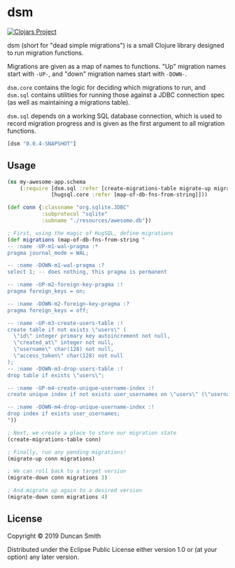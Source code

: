 # dsm
[![Clojars Project](https://img.shields.io/clojars/v/dsm.svg)](https://clojars.org/dsm)

dsm (short for "dead simple migrations") is a small Clojure library designed to run migration functions.

Migrations are given as a map of names to functions. "Up" migration names start with `-UP-`, and "down" migration names start with `-DOWN-`.

`dsm.core` contains the logic for deciding which migrations to run, and `dsm.sql` contains utilities for running those against a JDBC connection spec (as well as maintaining a migrations table).

`dsm.sql` depends on a working SQL database connection, which is used to record migration progress and is given as the first argument to all migration functions.

```clj
[dsm "0.0.4-SNAPSHOT"]
```

## Usage

```clj
(ns my-awesome-app.schema
    (:require [dsm.sql :refer [create-migrations-table migrate-up migrate-down]]
              [hugsql.core :refer [map-of-db-fns-from-string]]))

(def conn {:classname "org.sqlite.JDBC"
           :subprotocol "sqlite"
           :subname "./resources/awesome.db"})

; First, using the magic of HugSQL, define migrations
(def migrations (map-of-db-fns-from-string "
-- :name -UP-m1-wal-pragma :*
pragma journal_mode = WAL;

-- :name -DOWN-m1-wal-pragma :?
select 1; -- does nothing, this pragma is permanent

-- :name -UP-m2-foreign-key-pragma :!
pragma foreign_keys = on;

-- :name -DOWN-m2-foreign-key-pragma :?
pragma foreign_keys = off;

-- :name -UP-m3-create-users-table :!
create table if not exists \"users\" (
  \"id\" integer primary key autoincrement not null,
  \"created_at\" integer not null,
  \"username\" char(128) not null,
  \"access_token\" char(128) not null
);
-- :name -DOWN-m3-drop-users-table :!
drop table if exists \"users\";

-- :name -UP-m4-create-unique-username-index :!
create unique index if not exists user_usernames on \"users\" (\"username\");

-- :name -DOWN-m4-drop-unique-username-index :!
drop index if exists user_usernames;
"))

; Next, we create a place to store our migration state
(create-migrations-table conn)

; Finally, run any pending migrations!
(migrate-up conn migrations) 

; We can roll back to a target version
(migrate-down conn migrations 3)

; And migrate up again to a desired version
(migrate-down conn migrations 4)
```

## License

Copyright © 2019 Duncan Smith

Distributed under the Eclipse Public License either version 1.0 or (at
your option) any later version.
